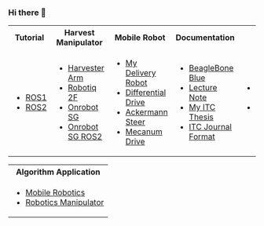 ### Hi there 👋

<table>
  <tbody>
    <tr>
      <th align="center">Tutorial</th>
      <th align="center">Harvest Manipulator</th>
      <th align="center">Mobile Robot</th>
      <th align="center">Documentation</th>
      <th align="center">More</th>
    </tr>
    <tr>
      <td>
        <ul>
          <li><a href="https://github.com/Phayuth/ros_tutor">ROS1</a></li>
          <li><a href="https://github.com/Phayuth/ros2_tutor">ROS2</a></li>
        </ul>
      </td>
      <td>
        <ul>
          <li><a href="https://github.com/Phayuth/harvester_arm">Harvester Arm</a></li>
          <li><a href="https://github.com/Phayuth/robotiq_2f_gripper">Robotiq 2F</a></li>
          <li><a href="https://github.com/Phayuth/onrobot_sg">Onrobot SG</a></li>
          <li><a href="https://github.com/Phayuth/onrobot_sg_ros2">Onrobot SG ROS2</a></li>
        </ul>
      </td>
      <td>
        <ul>
          <li><a href="https://github.com/Phayuth/delivery_robot">My Delivery Robot</a></li>
          <li><a href="https://github.com/Phayuth/robotros_sim">Differential Drive</a></li>
          <li><a href="https://github.com/Phayuth/carbot">Ackermann Steer</a></li>
          <li><a href="https://github.com/Phayuth/mecanum_wheel_bot">Mecanum Drive</a></li>
        </ul>
      </td>
      <td>
        <ul>
          <li><a href="https://github.com/Phayuth/beaglebone_blue_getstart">BeagleBone Blue</a></li>
          <li><a href="https://github.com/Phayuth/lectures_note">Lecture Note</a></li>
          <li><a href="https://github.com/Phayuth/itc_master_bachelor_thesis">My ITC Thesis</a></li>
          <li><a href="https://github.com/Phayuth/itc_latex_journal">ITC Journal Format</a></li>
        </ul>
      </td>
       <td>
        <ul>
          <li><a href="https://github.com/Phayuth/ros_dcmotor">ROS DCmotor</a></li>
          <li><a href="https://github.com/Phayuth/ros2_coppelia">Coppelia Sim</a></li>
        </ul>
      </td>
    </tr>
  </tbody>
</table>

<table>
  <tbody>
    <tr>
      <th align="center">Algorithm Application</th>
    </tr>
    <tr>
      <td>
        <ul>
          <li><a href="https://github.com/Phayuth/mobile_robotics">Mobile Robotics</a></li>
          <li><a href="https://github.com/Phayuth/robotics_manipulator">Robotics Manipulator</a></li>
        </ul>
      </td>
    </tr>
  </tbody>
</table>

